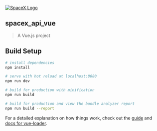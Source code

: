 <a href="http://spacexdb.com"><img src="http://spacexdb.com/static/img/spacex_logo_small.png" title="SpaceX Logo" alt="SpaceX Logo"></a>

## spacex_api_vue

> A Vue.js project

## Build Setup

``` bash
# install dependencies
npm install

# serve with hot reload at localhost:8080
npm run dev

# build for production with minification
npm run build

# build for production and view the bundle analyzer report
npm run build --report
```

For a detailed explanation on how things work, check out the [guide](http://vuejs-templates.github.io/webpack/) and [docs for vue-loader](http://vuejs.github.io/vue-loader).
